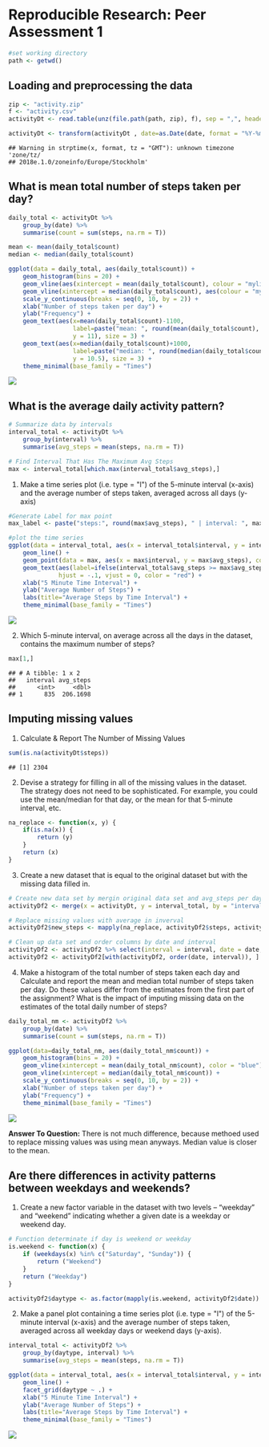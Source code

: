 # Reproducible Research: Peer Assessment 1



```r
#set working directory
path <- getwd()
```

## Loading and preprocessing the data


```r
zip <- "activity.zip"
f <- "activity.csv"
activityDt <- read.table(unz(file.path(path, zip), f), sep = ",", header = TRUE)
```


```r
activityDt <- transform(activityDt , date=as.Date(date, format = "%Y-%m-%d"))
```

```
## Warning in strptime(x, format, tz = "GMT"): unknown timezone 'zone/tz/
## 2018e.1.0/zoneinfo/Europe/Stockholm'
```

## What is mean total number of steps taken per day?



```r
daily_total <- activityDt %>% 
    group_by(date) %>% 
    summarise(count = sum(steps, na.rm = T))
```



```r
mean <- mean(daily_total$count)
median <- median(daily_total$count)

ggplot(data = daily_total, aes(daily_total$count)) + 
    geom_histogram(bins = 20) +
    geom_vline(aes(xintercept = mean(daily_total$count), colour = "myline1"), color = "blue", show.legend = TRUE) + 
    geom_vline(xintercept = median(daily_total$count), aes(colour = "myline2"), color = "lightblue") + 
    scale_y_continuous(breaks = seq(0, 10, by = 2)) + 
    xlab("Number of steps taken per day") +
    ylab("Frequency") + 
    geom_text(aes(x=mean(daily_total$count)-1100, 
                  label=paste("mean: ", round(mean(daily_total$count), digits = 1), sep = ""), 
                  y = 11), size = 3) +
    geom_text(aes(x=median(daily_total$count)+1000, 
                  label=paste("median: ", round(median(daily_total$count), digits = 1), sep = ""), 
                  y = 10.5), size = 3) +
    theme_minimal(base_family = "Times") 
```

![](PA1_template_files/figure-html/dailysteps-1.png)<!-- -->


## What is the average daily activity pattern?


```r
# Summarize data by intervals
interval_total <- activityDt %>% 
    group_by(interval) %>% 
    summarise(avg_steps = mean(steps, na.rm = T))

# Find Interval That Has The Maximum Avg Steps
max <- interval_total[which.max(interval_total$avg_steps),]
```

1. Make a time series plot (i.e. type = "l") of the 5-minute interval (x-axis) and the average number of steps taken, averaged across all days (y-axis)


```r
#Generate Label for max point 
max_label <- paste("steps:", round(max$avg_steps), " | interval: ", max$interval, sep = "")

#plot the time series
ggplot(data = interval_total, aes(x = interval_total$interval, y = interval_total$avg_steps)) + 
    geom_line() + 
    geom_point(data = max, aes(x = max$interval, y = max$avg_steps), color = "red") + 
    geom_text(aes(label=ifelse(interval_total$avg_steps >= max$avg_steps, as.character(max_label),'')), 
              hjust = -.1, vjust = 0, color = "red") +
    xlab("5 Minute Time Interval") + 
    ylab("Average Number of Steps") + 
    labs(title="Average Steps by Time Interval") + 
    theme_minimal(base_family = "Times")
```

![](PA1_template_files/figure-html/dailyactivityplot-1.png)<!-- -->


2. Which 5-minute interval, on average across all the days in the dataset, contains the maximum number of steps?

```r
max[1,]
```

```
## # A tibble: 1 x 2
##   interval avg_steps
##      <int>     <dbl>
## 1      835  206.1698
```

## Imputing missing values

1. Calculate & Report The Number of Missing Values

```r
sum(is.na(activityDt$steps))
```

```
## [1] 2304
```

2. Devise a strategy for filling in all of the missing values in the dataset. The strategy does not need to be sophisticated. For example, you could use the mean/median for that day, or the mean for that 5-minute interval, etc.


```r
na_replace <- function(x, y) {
    if(is.na(x)) {
        return (y)
    }
    return (x)
}
```

3. Create a new dataset that is equal to the original dataset but with the missing data filled in.


```r
# Create new data set by mergin original data set and avg_steps per day data set
activityDf2 <- merge(x = activityDt, y = interval_total, by = "interval", all = TRUE)

# Replace missing values with average in inverval
activityDf2$new_steps <- mapply(na_replace, activityDf2$steps, activityDf2$avg_steps)

# Clean up data set and order columns by date and interval
activityDf2 <- activityDf2 %>% select(interval = interval, date = date, steps = new_steps)
activityDf2 <- activityDf2[with(activityDf2, order(date, interval)), ]
```

4. Make a histogram of the total number of steps taken each day and Calculate and report the mean and median total number of steps taken per day. Do these values differ from the estimates from the first part of the assignment? What is the impact of imputing missing data on the estimates of the total daily number of steps?


```r
daily_total_nm <- activityDf2 %>% 
    group_by(date) %>% 
    summarise(count = sum(steps, na.rm = T))
```


```r
ggplot(data=daily_total_nm, aes(daily_total_nm$count)) + 
    geom_histogram(bins = 20) +
    geom_vline(xintercept = mean(daily_total_nm$count), color = "blue") + 
    geom_vline(xintercept = median(daily_total_nm$count)) + 
    scale_y_continuous(breaks = seq(0, 10, by = 2)) + 
    xlab("Number of steps taken per day") +
    ylab("Frequency") + 
    theme_minimal(base_family = "Times")
```

![](PA1_template_files/figure-html/daily-steps-no-missing-values-1.png)<!-- -->

**Answer To Question:**
There is not much difference, because methoed used to replace missing values was using mean anyways. Median value is closer to the mean.

## Are there differences in activity patterns between weekdays and weekends?

1. Create a new factor variable in the dataset with two levels – “weekday” and “weekend” indicating whether a given date is a weekday or weekend day.


```r
# Function determinate if day is weekend or weekday 
is.weekend <- function(x) {
    if (weekdays(x) %in% c("Saturday", "Sunday")) {
        return ("Weekend")
    }
    return ("Weekday")
}

activityDf2$daytype <- as.factor(mapply(is.weekend, activityDf2$date))
```

2. Make a panel plot containing a time series plot (i.e. type = "l") of the 5-minute interval (x-axis) and the average number of steps taken, averaged across all weekday days or weekend days (y-axis).


```r
interval_total <- activityDf2 %>% 
    group_by(daytype, interval) %>% 
    summarise(avg_steps = mean(steps, na.rm = T))
```


```r
ggplot(data = interval_total, aes(x = interval_total$interval, y = interval_total$avg_steps)) + 
    geom_line() + 
    facet_grid(daytype ~ .) +
    xlab("5 Minute Time Interval") + 
    ylab("Average Number of Steps") + 
    labs(title="Average Steps by Time Interval") + 
    theme_minimal(base_family = "Times")
```

![](PA1_template_files/figure-html/weekday-activities-1.png)<!-- -->
    
